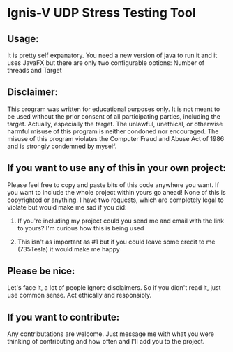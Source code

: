 Ignis-V UDP Stress Testing Tool
=================================



Usage:
-------
It is pretty self expanatory. You need a new version of java to run it and it uses JavaFX but there are only two configurable options:
  Number of threads and Target


Disclaimer:
------------
This program was written for educational purposes only. It is not meant to be used without the prior consent of all participating parties, including the target. Actually, especially the target. The unlawful, unethical, or otherwise harmful misuse of this program is neither condoned nor encouraged. The misuse of this program violates the Computer Fraud and Abuse Act of 1986 and is strongly condemned by myself. 


If you want to use any of this in your own project:
---------------------------------------------------
Please feel free to copy and paste bits of this code anywhere you want. If you want to include the whole project within yours go ahead! None of this is copyrighted or anything. I have two requests, which are completely legal to violate but would make me sad if you did:

  1) If you're including my project could you send me and email with the link to yours? I'm curious how this is being used
  
  2) This isn't as important as #1 but if you could leave some credit to me (735Tesla) it would make me happy
  
Please be nice:
---------------
Let's face it, a lot of people ignore disclaimers. So if you didn't read it, just use common sense. Act ethically and responsibly.

If you want to contribute:
--------------------------
Any contributations are welcome. Just message me with what you were thinking of contributing and how often and I'll add you to the project.

